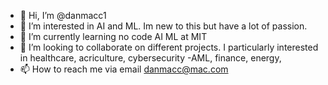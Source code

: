 - 👋 Hi, I’m @danmacc1
- 👀 I’m interested in AI and ML. Im new to this but have a lot of passion. 
- 🌱 I’m currently learning no code AI ML at MIT
- 💞️ I’m looking to collaborate on different projects. I particularly interested in healthcare, acriculture, cybersecurity -AML, finance, energy, 
- 📫 How to reach me via email danmacc@mac.com

<!---
danmacc1/danmacc1 is a ✨ special ✨ repository because its `README.md` (this file) appears on your GitHub profile.
You can click the Preview link to take a look at your changes.
--->
